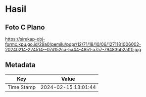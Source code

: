 # Hasil

## Foto C Plano

https://sirekap-obj-formc.kpu.go.id/29a0/pemilu/pdpr/12/71/18/10/06/1271181006002-20240214-224514--07d152ca-5a44-4851-a7a7-79483bb2aff0.jpg


## Metadata

| Key        | Value               |
| ---------- | ------------------- |
| Time Stamp | 2024-02-15 13:01:44 |




